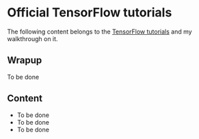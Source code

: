 # Official TensorFlow tutorials
The following content belongs to the [TensorFlow tutorials](https://www.tensorflow.org/tutorials) and my walkthrough on it.

## Wrapup
To be done

## Content

* To be done
* To be done
* To be done
